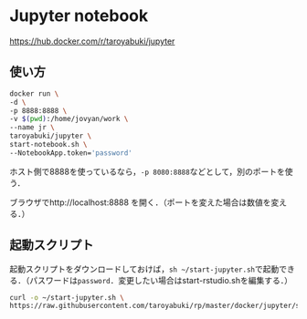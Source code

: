 # Jupyter notebook

https://hub.docker.com/r/taroyabuki/jupyter

## 使い方

```bash
docker run \
-d \
-p 8888:8888 \
-v $(pwd):/home/jovyan/work \
--name jr \
taroyabuki/jupyter \
start-notebook.sh \
--NotebookApp.token='password'
```

ホスト側で8888を使っているなら，`-p 8080:8888`などとして，別のポートを使う．

ブラウザでhttp://localhost:8888 を開く．（ポートを変えた場合は数値を変える．）

## 起動スクリプト

起動スクリプトをダウンロードしておけば，`sh ~/start-jupyter.sh`で起動できる．（パスワードは`password`．変更したい場合はstart-rstudio.shを編集する．）

```bash
curl -o ~/start-jupyter.sh \
https://raw.githubusercontent.com/taroyabuki/rp/master/docker/jupyter/start-jupyter.sh
```